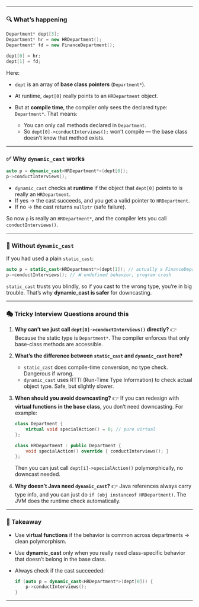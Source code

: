 
---

### 🔍 What’s happening

```cpp
Department* dept[3];
Department* hr = new HRDepartment();
Department* fd = new FinanceDepartment();

dept[0] = hr;
dept[1] = fd;
```

Here:

* `dept` is an array of **base class pointers** (`Department*`).
* At runtime, `dept[0]` really points to an `HRDepartment` object.
* But at **compile time**, the compiler only sees the declared type: `Department*`.
  That means:

  * You can only call methods declared in `Department`.
  * So `dept[0]->conductInterviews();` won’t compile — the base class doesn’t know that method exists.

---

### ✅ Why `dynamic_cast` works

```cpp
auto p = dynamic_cast<HRDepartment*>(dept[0]);
p->conductInterviews();
```

- `dynamic_cast` checks at **runtime** if the object that `dept[0]` points to is really an `HRDepartment`.
- If yes → the cast succeeds, and you get a valid pointer to `HRDepartment`.
- If no → the cast returns `nullptr` (safe failure).

So now `p` is really an `HRDepartment*`, and the compiler lets you call `conductInterviews()`.

---

### 🚩 Without `dynamic_cast`

If you had used a plain `static_cast`:

```cpp
auto p = static_cast<HRDepartment*>(dept[1]); // actually a FinanceDepartment!
p->conductInterviews(); // ❌ undefined behavior, program crash
```

`static_cast` trusts you blindly, so if you cast to the wrong type, you’re in big trouble. That’s why **dynamic_cast is safer** for downcasting.

---

### 🎭 Tricky Interview Questions around this

1. **Why can’t we just call `dept[0]->conductInterviews()` directly?**
   👉 Because the static type is `Department*`. The compiler enforces that only base-class methods are accessible.

2. **What’s the difference between `static_cast` and `dynamic_cast` here?**

   - `static_cast` does compile-time conversion, no type check. Dangerous if wrong.
   - `dynamic_cast` uses RTTI (Run-Time Type Information) to check actual object type. Safe, but slightly slower.

3. **When should you avoid downcasting?**
   👉 If you can redesign with **virtual functions in the base class**, you don’t need downcasting.
   For example:

   ```cpp
   class Department {
       virtual void specialAction() = 0; // pure virtual
   };

   class HRDepartment : public Department {
       void specialAction() override { conductInterviews(); }
   };
   ```

   Then you can just call `dept[i]->specialAction()` polymorphically, no downcast needed.

4. **Why doesn’t Java need `dynamic_cast`?**
   👉 Java references always carry type info, and you can just do `if (obj instanceof HRDepartment)`. The JVM does the runtime check automatically.

---

### 🔑 Takeaway

- Use **virtual functions** if the behavior is common across departments → clean polymorphism.
- Use **dynamic_cast** only when you really need class-specific behavior that doesn’t belong in the base class.
- Always check if the cast succeeded:

  ```cpp
  if (auto p = dynamic_cast<HRDepartment*>(dept[0])) {
      p->conductInterviews();
  }
  ```

---

